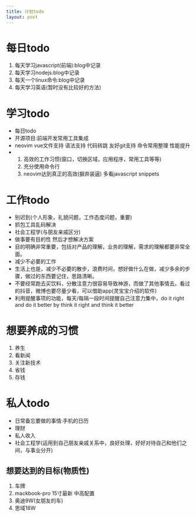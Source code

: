 ```yaml
---
title: 计划todo
layout: post
---
```


# 每日todo
1. 每天学习javascript(前端):blog中记录
2. 每天学习nodejs:blog中记录
3. 每天一个linux命令:blog中记录
4. 每天学习英语(暂时没有比较好的方法)

# 学习todo
- 每日todo
- 开源项目:前端开发常用工具集成
- neovim vue文件支持 语法支持 代码转跳 友好git支持 命令常用整理 性能提升
- 1. 高效的工作习惯(窗口，切换区域，应用程序，常用工具等等)
  2. 充分使用命令行
  3. neovim达到真正的高效(摒弃装逼)
    多看javascript snippets

# 工作todo
- 别迟到(个人形象，礼貌问题，工作态度问题，重要)
- 抓包工具乱码解决
- 社会工程学(与朋友亲戚区分)
- 做事要有目的性 然后才想解决方案
- 目的明确非常重要，包括对产品的理解，业务的理解，需求的理解都要非常全面。
- 减少不必要的工作
- 生活上也是，减少不必要的散步，浪费时间，想好做什么在做，减少多余的步骤，做过的东西要记住，思路清晰。
- 不要经常跑去买饮料，分散注意力很容易导致神游，而做了其他事情去。看过的抖音，微博也要尽量少看，可以借助app(灵宝宝介绍的软件)
- 利用提醒事项的功能，每天/每隔一段时间提醒自己注意力集中，do it right and do it better by think it right and think it better

# 想要养成的习惯
1. 养生
2. 看新闻
3. 关注新技术
4. 省钱
5. 存钱

# 私人todo
- 日常备忘要做的事情:手机的日历
- 理财
- 私人收入
- 社会工程学(运用到自己朋友亲戚关系中，良好处理，好好对待自己和他们之间，与事业分开)

## 想要达到的目标(物质性)
1. 车牌
2. mackbook-pro 15寸最新 中高配置
2. 奥迪9W(女朋友的车)
3. 思域18W

